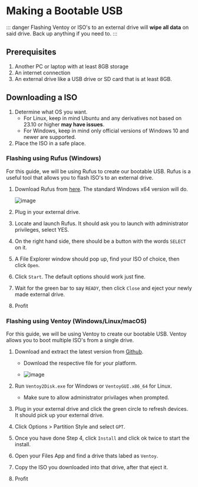 # Making a Bootable USB

::: danger
Flashing Ventoy or ISO's to an external drive will **wipe all data** on said drive. Back up anything if you need to.
:::

## Prerequisites
1. Another PC or laptop with at least 8GB storage
2. An internet connection
3. An external drive like a USB drive or SD card that is at least 8GB.

## Downloading a ISO
1. Determine what OS you want.
   - For Linux, keep in mind Ubuntu and any derivatives not based on 23.10 or higher **may have issues**.
   - For Windows, keep in mind only official versions of Windows 10 and newer are supported.
2. Place the ISO in a safe place.

### Flashing using Rufus (Windows)

For this guide, we will be using Rufus to create our bootable USB. 
Rufus is a useful tool that allows you to flash ISO's to an external drive.
1. Download Rufus from [here](https://rufus.ie/en/). The standard Windows x64 version will do.

    ![image](/rufus.png)

2. Plug in your external drive.
3. Locate and launch Rufus. It should ask you to launch with administrator privileges, select YES.
4. On the right hand side, there should be a button with the words `SELECT` on it.
5. A File Explorer window should pop up, find your ISO of choice, then click `Open`.
6. Click `Start`. The default options should work just fine.
7. Wait for the green bar to say `READY`, then click `Close` and eject your newly made external drive.
8. Profit

### Flashing using Ventoy (Windows/Linux/macOS)

For this guide, we will be using Ventoy to create our bootable USB. 
Ventoy allows you to boot multiple ISO's from a single drive.
1. Download and extract the latest version from [Github](https://www.ventoy.net/en/download.html). 
   - Download the respective file for your platform.
   
   - ![image](/ventoy/download-alt.png)

2. Run `Ventoy2Disk.exe` for Windows or `VentoyGUI.x86_64` for Linux.
   - Make sure to allow administrator privilages when prompted.

3. Plug in your external drive and click the green circle to refresh devices. It should pick up your external drive.
4. Click Options > Partition Style and select `GPT`.
5. Once you have done Step 4, click `Install` and click ok twice to start the install.
6. Open your Files App and find a drive thats labed as `Ventoy`.
7. Copy the ISO you downloaded into that drive, after that eject it.
8. Profit

